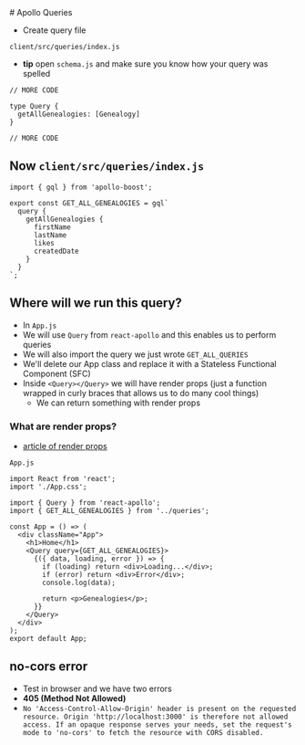 <!--  --># Apollo Queries
* Create query file

`client/src/queries/index.js`


* **tip** open `schema.js` and make sure you know how your query was spelled

```
// MORE CODE

type Query {
  getAllGenealogies: [Genealogy]
}

// MORE CODE
```

## Now `client/src/queries/index.js`

```
import { gql } from 'apollo-boost';

export const GET_ALL_GENEALOGIES = gql`
  query {
    getAllGenealogies {
      firstName
      lastName
      likes
      createdDate
    }
  }
`;
```

## Where will we run this query?
* In `App.js`
* We will use `Query` from `react-apollo` and this enables us to perform queries
* We will also import the query we just wrote `GET_ALL_QUERIES`
* We'll delete our App class and replace it with a Stateless Functional Component (SFC)
* Inside `<Query></Query>` we will have render props (just a function wrapped in curly braces that allows us to do many cool things)
    - We can return something with render props

### What are render props?
* [article of render props](https://levelup.gitconnected.com/understanding-react-render-props-by-example-71f2162fd0f2)

`App.js`

```
import React from 'react';
import './App.css';

import { Query } from 'react-apollo';
import { GET_ALL_GENEALOGIES } from '../queries';

const App = () => (
  <div className="App">
    <h1>Home</h1>
    <Query query={GET_ALL_GENEALOGIES}>
      {({ data, loading, error }) => {
        if (loading) return <div>Loading...</div>;
        if (error) return <div>Error</div>;
        console.log(data);

        return <p>Genealogies</p>;
      }}
    </Query>
  </div>
);
export default App;
```

## no-cors error
* Test in browser and we have two errors
* **405 (Method Not Allowed)**
* `No 'Access-Control-Allow-Origin' header is present on the requested resource. Origin 'http://localhost:3000' is therefore not allowed access. If an opaque response serves your needs, set the request's mode to 'no-cors' to fetch the resource with CORS disabled.`


